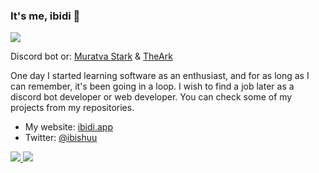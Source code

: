 ### It's me, ibidi 👋
![](https://komarev.com/ghpvc/?username=ibidi)

Discord bot or: [Muratva Stark](https://github.com/muratvastark) & [TheArk](https://github.com/thearkxd)

One day I started learning software as an enthusiast, and for as long as I can remember, it's been going in a loop. I wish to find a job later as a discord bot developer or web developer. You can check some of my projects from my repositories.

- My website: [ibidi.app](https://ibidi.app)
- Twitter: [@ibishuu](https://twitter.com/ibishuu)

<a href="https://github.com/ibidi">
  <img src="https://github-readme-stats.vercel.app/api?username=ibidi&count_private=true&hide_border=true&show_icons=true&include_all_commits=true&bg_color=0d1117&title_color=df761c&text_color=FFFFFF&icon_color=df761c">
<img src="https://github-readme-stats.vercel.app/api/top-langs/?username=ibidi&layout=compact&theme=nord&hide_border=true&bg_color=0d1117&border_radius=6&title_color=df761c">
</a>
